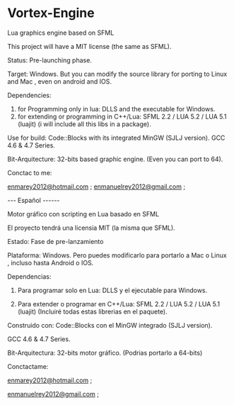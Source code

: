 # Vortex-Engine
Lua graphics engine based on SFML

This project will have a MIT license (the same as SFML).

Status: Pre-launching phase.

Target: Windows. But you can modify the source library for porting to Linux and Mac , even on android and IOS.

Dependencies:
  1) for Programming only in lua: DLLS and the executable for Windows.
  2) for extending or programming in C++/Lua: SFML 2.2 / LUA 5.2 / LUA 5.1 (luajit) (i will include all this libs in a package).

Use for build: Code::Blocks with its integrated MinGW (SJLJ version).
               GCC 4.6 & 4.7 Series.

Bit-Arquitecture: 32-bits based graphic engine.  (Even you can port to 64).

Conctac to me:

enmarey2012@hotmail.com ; 
enmanuelrey2012@gmail.com ;

--- Español ------

Motor gráfico con scripting en Lua basado en SFML

El proyecto tendrá una licensia MIT (la misma que SFML).

Estado: Fase de pre-lanzamiento

Plataforma: Windows. Pero puedes modificarlo para portarlo a Mac o Linux , incluso hasta Android o IOS.

Dependencias: 

1) Para programar solo en Lua: DLLS y el ejecutable para Windows.
  
2) Para extender o programar en C++/Lua: SFML 2.2 / LUA 5.2 / LUA 5.1 (luajit) (Incluiré todas estas librerias en el paquete).

Construido con: Code::Blocks con el MinGW integrado (SJLJ version).
               
GCC 4.6 & 4.7 Series.

Bit-Arquitectura: 32-bits motor gráfico. (Podrias portarlo a 64-bits) 


Conctactame:

enmarey2012@hotmail.com ; 

enmanuelrey2012@gmail.com ;
